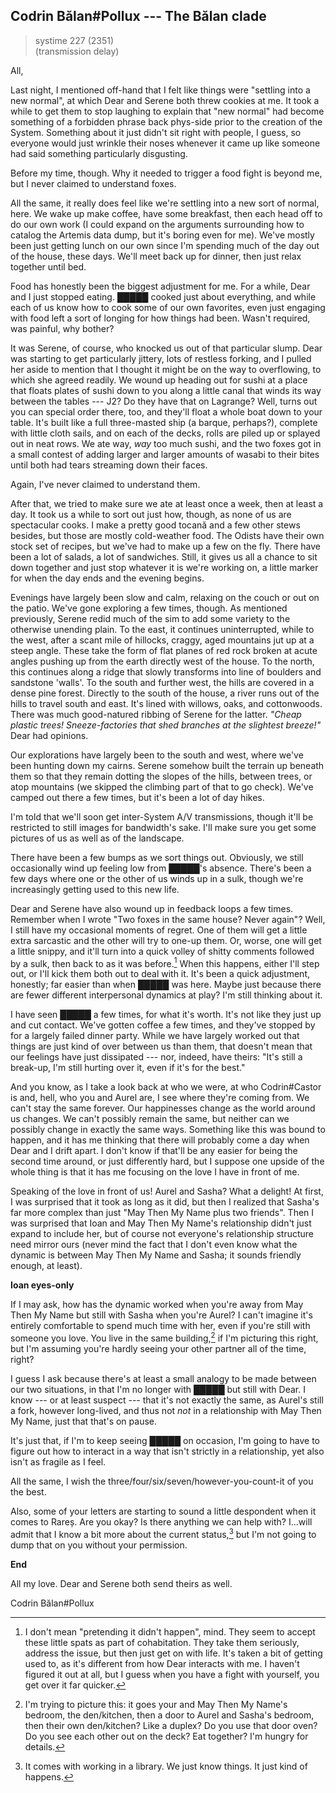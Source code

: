 ## Codrin Bălan#Pollux --- The Bălan clade

> systime 227 (2351)  
> (transmission delay)

All,

Last night, I mentioned off-hand that I felt like things were "settling into a new normal", at which Dear and Serene both threw cookies at me. It took a while to get them to stop laughing to explain that "new normal" had become something of a forbidden phrase back phys-side prior to the creation of the System. Something about it just didn't sit right with people, I guess, so everyone would just wrinkle their noses whenever it came up like someone had said something particularly disgusting.

Before my time, though. Why it needed to trigger a food fight is beyond me, but I never claimed to understand foxes.

All the same, it really does feel like we're settling into a new sort of normal, here. We wake up make coffee, have some breakfast, then each head off to do our own work (I could expand on the arguments surrounding how to catalog the Artemis data dump, but it's boring even for me). We've mostly been just getting lunch on our own since I'm spending much of the day out of the house, these days. We'll meet back up for dinner, then just relax together until bed.

Food has honestly been the biggest adjustment for me. For a while, Dear and I just stopped eating. █████ cooked just about everything, and while each of us know how to cook some of our own favorites, even just engaging with food left a sort of longing for how things had been. Wasn't required, was painful, why bother?

It was Serene, of course, who knocked us out of that particular slump. Dear was starting to get particularly jittery, lots of restless forking, and I pulled her aside to mention that I thought it might be on the way to overflowing, to which she agreed readily. We wound up heading out for sushi at a place that floats plates of sushi down to you along a little canal that winds its way between the tables --- J2? Do they have that on Lagrange? Well, turns out you can special order there, too, and they'll float a whole boat down to your table. It's built like a full three-masted ship (a barque, perhaps?), complete with little cloth sails, and on each of the decks, rolls are piled up or splayed out in neat rows. We ate way, *way* too much sushi, and the two foxes got in a small contest of adding larger and larger amounts of wasabi to their bites until both had tears streaming down their faces.

Again, I've never claimed to understand them.

After that, we tried to make sure we ate at least once a week, then at least a day. It took us a while to sort out just how, though, as none of us are spectacular cooks. I make a pretty good tocană and a few other stews besides, but those are mostly cold-weather food. The Odists have their own stock set of recipes, but we've had to make up a few on the fly. There have been a lot of salads, a lot of sandwiches. Still, it gives us all a chance to sit down together and just stop whatever it is we're working on, a little marker for when the day ends and the evening begins.

Evenings have largely been slow and calm, relaxing on the couch or out on the patio. We've gone exploring a few times, though. As mentioned previously, Serene redid much of the sim to add some variety to the otherwise unending plain. To the east, it continues uninterrupted, while to the west, after a scant mile of hillocks, craggy, aged mountains jut up at a steep angle. These take the form of flat planes of red rock broken at acute angles pushing up from the earth directly west of the house. To the north, this continues along a ridge that slowly transforms into line of boulders and sandstone 'walls'. To the south and further west, the hills are covered in a dense pine forest. Directly to the south of the house, a river runs out of the hills to travel south and east. It's lined with willows, oaks, and cottonwoods. There was much good-natured ribbing of Serene for the latter. *"Cheap plastic trees! Sneeze-factories that shed branches at the slightest breeze!"* Dear had opinions.

Our explorations have largely been to the south and west, where we've been hunting down my cairns. Serene somehow built the terrain up beneath them so that they remain dotting the slopes of the hills, between trees, or atop mountains (we skipped the climbing part of that to go check). We've camped out there a few times, but it's been a lot of day hikes.

I'm told that we'll soon get inter-System A/V transmissions, though it'll be restricted to still images for bandwidth's sake. I'll make sure you get some pictures of us as well as of the landscape.

There have been a few bumps as we sort things out. Obviously, we still occasionally wind up feeling low from █████'s absence. There's been a few days where one or the other of us winds up in a sulk, though we're increasingly getting used to this new life.

Dear and Serene have also wound up in feedback loops a few times. Remember when I wrote "Two foxes in the same house? Never again"? Well, I still have my occasional moments of regret. One of them will get a little extra sarcastic and the other will try to one-up them. Or, worse, one will get a little snippy, and it'll turn into a quick volley of shitty comments followed by a sulk, then back to as it was before.[^asitwas] When this happens, either I'll step out, or I'll kick them both out to deal with it. It's been a quick adjustment, honestly; far easier than when █████ was here. Maybe just because there are fewer different interpersonal dynamics at play? I'm still thinking about it.

I have seen █████ a few times, for what it's worth. It's not like they just up and cut contact. We've gotten coffee a few times, and they've stopped by for a largely failed dinner party. While we have largely worked out that things are just kind of over between us than them, that doesn't mean that our feelings have just dissipated --- nor, indeed, have theirs: "It's still a break-up, I'm still hurting over it, even if it's for the best."

And you know, as I take a look back at who we were, at who Codrin#Castor is and, hell, who you and Aurel are, I see where they're coming from. We can't stay the same forever. Our happinesses change as the world around us changes. We can't possibly remain the same, but neither can we possibly change in exactly the same ways. Something like this was bound to happen, and it has me thinking that there will probably come a day when Dear and I drift apart. I don't know if that'll be any easier for being the second time around, or just differently hard, but I suppose one upside of the whole thing is that it has me focusing on the love I have in front of me.

Speaking of the love in front of us! Aurel and Sasha? What a delight! At first, I was surprised that it took as long as it did, but then I realized that Sasha's far more complex than just "May Then My Name plus two friends". Then I was surprised that Ioan and May Then My Name's relationship didn't just expand to include her, but of course not everyone's relationship structure need mirror ours (never mind the fact that I don't even know what the dynamic is between May Then My Name and Sasha; it sounds friendly enough, at least).

**Ioan eyes-only**

If I may ask, how has the dynamic worked when you're away from May Then My Name but still with Sasha when you're Aurel? I can't imagine it's entirely comfortable to spend much time with her, even if you're still with someone you love. You live in the same building,[^building] if I'm picturing this right, but I'm assuming you're hardly seeing your other partner all of the time, right?

I guess I ask because there's at least a small analogy to be made between our two situations, in that I'm no longer with █████ but still with Dear. I know --- or at least suspect --- that it's not exactly the same, as Aurel's still a fork, however long-lived, and thus not *not* in a relationship with May Then My Name, just that that's on pause.

It's just that, if I'm to keep seeing █████ on occasion, I'm going to have to figure out how to interact in a way that isn't strictly in a relationship, yet also isn't as fragile as I feel.

All the same, I wish the three/four/six/seven/however-you-count-it of you the best.

Also, some of your letters are starting to sound a little despondent when it comes to Rareș. Are you okay? Is there anything we can help with? I...will admit that I know a bit more about the current status,[^library] but I'm not going to dump that on you without your permission.

**End**

All my love. Dear and Serene both send theirs as well.

Codrin Bălan#Pollux

[^asitwas]: I don't mean "pretending it didn't happen", mind. They seem to accept these little spats as part of cohabitation. They take them seriously, address the issue, but then just get on with life. It's taken a bit of getting used to, as it's different from how Dear interacts with me. I haven't figured it out at all, but I guess when you have a fight with yourself, you get over it far quicker.

[^building]: I'm trying to picture this: it goes your and May Then My Name's bedroom, the den/kitchen, then a door to Aurel and Sasha's bedroom, then their own den/kitchen? Like a duplex? Do you use that door oven? Do you see each other out on the deck? Eat together? I'm hungry for details.

[^library]: It comes with working in a library. We just know things. It just kind of happens.
